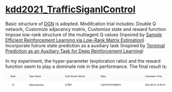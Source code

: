 # [kdd2021_TrafficSiganlControl](http://www.yunqiacademy.org/home/submission)

Basic structure of [DGN](https://github.com/PKU-AI-Edge/DGN) is adopted.
Modifcation trial includes: 
Double Q network, 
Customize adjacency matrix, 
Customize state and reward function
Impose low-rank structure of the multiagent Q values (Inpsired by [Sample Efficient Reinforcement Learning via Low-Rank Matrix Estimation](https://arxiv.org/abs/2006.06135))
Incorporate futrure state prediction as a auxiliary task (Inspired by [Terminal Prediction as an Auxiliary Task for Deep Reinforcement Learning](https://arxiv.org/abs/1907.10827))

In my experiment, the hyper-parameter (exploration ratio) and the reward function seem to play a dominate role in the performance. The final result is:

![result](https://github.com/Wangjw6/kdd2021_TrafficSiganlControl/blob/main/log/result.png)
 
